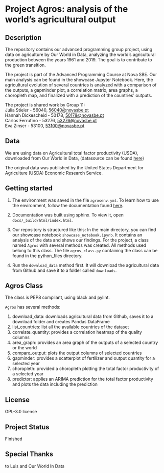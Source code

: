 # Project Agros: analysis of the world’s agricultural output

## Description
The repository contains our advanced programming group project, using data on agriculture by Our World in Data, analyzing the world’s agricultural production between the years 1961 and 2019. The goal is to contribute to the green transition.

The project is part of the Advanced Programming Course at Nova SBE. Our main analysis can be found in the showcase Jupyter Notebook. Here, the agricultural evolution of several countries is analyzed with a comparison of the outputs, a gapminder plot, a correlation matrix, area graphs, a choropleth map, and finalized with a prediction of the countries' outputs. 

The project is shared work by Group 11:\
Julia Stieler - 56040, 56040@novasbe.pt\
Hannah Dickescheid - 50178, 50178@novasbe.pt\
Carlos Ferrufino - 53276, 53276@novasbe.pt\
Eva Zinser - 53100, 53100@novasbe.pt


## Data
We are using data on Agricultural total factor productivity (USDA), downloaded from Our World in Data, (datasource can be found [here](https://github.com/owid/owid-datasets/tree/master/datasets/Agricultural%20total%20factor%20productivity%20(USDA)))

The original data was published by the United States Department for Agriculture (USDA) Economic Research Service.


## Getting started
1. The environment was saved in the file ```agrosenv.yml```\.
To learn how to use the environment, follow the documentation found [here](https://conda.io/projects/conda/en/latest/user-guide/tasks/manage-environments.html#creating-an-environment-from-an-environment-yml-file).

2. Documentation was built using sphinx. 
To view it, open ```docs/_build/html/index.html```.

3. Our repository is structured like this: In the main directory, you can find our showcase notebook ```showcase_notebook.ipynb```. It contains an analysis of the data and shows our findings. For the project, a class named ```Agros``` with several methods was created. All methods used belong to this class. The file ```agros_class.py``` containing the class can be found in the python_files directory. 

4. Run the ```download_data``` method first. It will download the agricultural data from Github and save it to a folder called ```downloads```.

## Agros Class
The class is PEP8 compliant, using black and pylint.

```Agros``` has several methods:
1. download_data: downloads agricultural data from Github, saves it to a download folder and creates Pandas DataFrame
2. list_countries: list all the available countries of the dataset
3. correlate_quantity: provides a correlation heatmap of the quality columns
4. area_graph: provides an area graph of the outputs of a selected country or the world
5. compare_output: plots the output columns of selected countries
6. gapminder: provides a scatterplot of fertilizer and output quantity for a selected year
7. choropleth: provided a choropleth plotting the total factor productivity of a selected year
8. predictor: applies an ARIMA prediction for the total factor productivity and plots the data including the prediction

## License
GPL-3.0 license

## Project Status
Finished

## Special Thanks 
to Luis and Our World In Data
